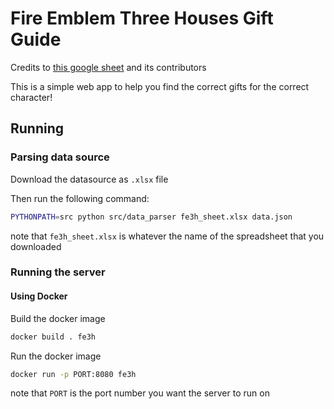 # Fire Emblem Three Houses Gift Guide

Credits to [this google sheet](source-google-doc) and its contributors

This is a simple web app to help you find the correct gifts for the correct character!

## Running

### Parsing data source

Download the datasource as `.xlsx` file

Then run the following command:
```bash
PYTHONPATH=src python src/data_parser fe3h_sheet.xlsx data.json
```
note that `fe3h_sheet.xlsx` is whatever the name of the spreadsheet that you downloaded

### Running the server

#### Using Docker

Build the docker image
```bash
docker build . fe3h
```

Run the docker image
```bash
docker run -p PORT:8080 fe3h
```
note that `PORT` is the port number you want the server to run on

[source-google-doc]: https://docs.google.com/spreadsheets/d/1PCjGLCeHClMaZ43L-H5h6z5I5oz70NA2R7fNANOcwG0/edit#gid=0